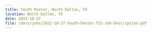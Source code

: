 ```yaml
---
title: Youth Pastor, North Dallas, TX
location: North Dallas, TX
date: 2022-10-27
file: /docs/jobs/2022-10-27-Youth-Pastor-TCC-Job-Description.pdf
---
```

